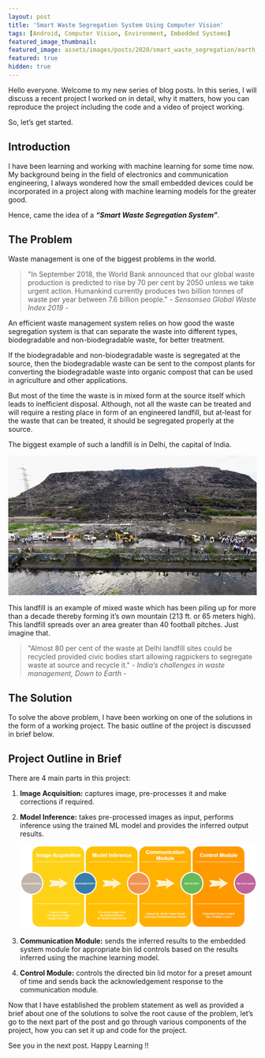 ```yaml
---
layout: post
title: 'Smart Waste Segregation System Using Computer Vision'
tags: [Android, Computer Vision, Environment, Embedded Systems]
featured_image_thumbnail:
featured_image: assets/images/posts/2020/smart_waste_segregation/earth_money.jpg
featured: true
hidden: true
---
```


Hello everyone. Welcome to my new series of blog posts. In this series, I will discuss a recent project I worked on in detail, why it matters, how you can reproduce the project including the code and a video of project working.

So, let’s get started.

## Introduction

I have been learning and working with machine learning for some time now. My background being in the field of electronics and communication engineering, I always wondered how the small embedded devices could be incorporated in a project along with machine learning models for the greater good.

Hence, came the idea of a ***“Smart Waste Segregation System”***.

## The Problem

Waste management is one of the biggest problems in the world.

> "In September 2018, the World Bank announced that our global waste production is predicted to rise by 70 per cent by 2050 unless we take urgent action. Humankind currently produces two billion tonnes of waste per year between 7.6 billion people." <cite>- Sensonseo Global Waste Index 2019 -</cite>

An efficient waste management system relies on how good the waste segregation system is that can separate the waste into different types, biodegradable and non-biodegradable waste, for better treatment. 

If the biodegradable and non-biodegradable waste is segregated at the source, then the biodegradable waste can be sent to the compost plants for converting the biodegradable waste into organic compost that can be used in agriculture and other applications.

But most of the time the waste is in mixed form at the source itself which leads to inefficient disposal. Although, not all the waste can be treated and will require a resting place in form of an engineered landfill, but at-least for the waste that can be treated, it should be segregated properly at the source.

The biggest example of such a landfill is in Delhi, the capital of India.

![Delhi Landfill](assets/images/posts/2020/smart_waste_segregation/del_lndfill.jpg)

This landfill is an example of mixed waste which has been piling up for more than a decade thereby forming it’s own mountain (213 ft. or 65 meters high). This landfill spreads over an area greater than 40 football pitches. Just imagine that.

> "Almost 80 per cent of the waste at Delhi landfill sites could be recycled provided civic bodies start allowing ragpickers to segregate waste at source and recycle it." <cite>- India’s challenges in waste management, Down to Earth -</cite>

## The Solution

To solve the above problem, I have been working on one of the solutions in the form of a working project. The basic outline of the project is discussed in brief below.

## Project Outline in Brief

There are 4 main parts in this project:

1. **Image Acquisition:** captures image, pre-processes it and make corrections if required.

2. **Model Inference:** takes pre-processed images as input, performs inference using the trained ML model and provides the inferred output results.

    ![Project_Outline](assets/images/posts/2020/smart_waste_segregation/project_brief_outline.png)

3. **Communication Module:** sends the inferred results to the embedded system module for appropriate bin lid controls based on the results inferred using the machine learning model.

4. **Control Module:** controls the directed bin lid motor for a preset amount of time and sends back the acknowledgement response to the communication  module.

Now that I have established the problem statement as well as provided a brief about one of the solutions to solve the root cause of the problem, let’s go to the next part of the post and go through various components of the project, how you can set it up and code for the project.

See you in the next post. Happy Learning !!
